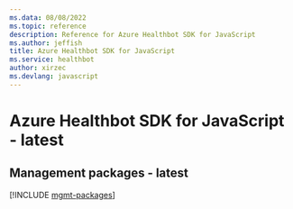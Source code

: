 ```yaml
---
ms.data: 08/08/2022
ms.topic: reference
description: Reference for Azure Healthbot SDK for JavaScript
ms.author: jeffish
title: Azure Healthbot SDK for JavaScript
ms.service: healthbot
author: xirzec
ms.devlang: javascript
---
```

# Azure Healthbot SDK for JavaScript - latest

## Management packages - latest
[!INCLUDE [mgmt-packages](healthbot-mgmt-index.md)]